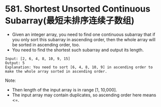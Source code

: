 # 581. Shortest Unsorted Continuous Subarray(最短未排序连续子数组)
* Given an integer array, you need to find one continuous subarray that if you only sort this subarray in ascending order, then the whole array will be sorted in ascending order, too.
* You need to find the shortest such subarray and output its length.
```text
Input: [2, 6, 4, 8, 10, 9, 15]
Output: 5
Explanation: You need to sort [6, 4, 8, 10, 9] in ascending order to make the whole array sorted in ascending order.
```
Note:
* Then length of the input array is in range [1, 10,000].
* The input array may contain duplicates, so ascending order here means <=.